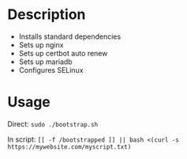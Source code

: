 # Description
- Installs standard dependencies
- Sets up nginx
- Sets up certbot auto renew
- Sets up mariadb
- Configures SELinux

# Usage
Direct:
`sudo ./bootstrap.sh`

In script:
`[[ -f /bootstrapped ]] || bash <(curl -s https://mywebsite.com/myscript.txt)`
